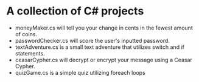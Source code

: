 # A collection of C# projects

- moneyMaker.cs will tell you your change in cents in the fewest amount of coins.  
- passwordChecker.cs will score the user's inputted password.  
- textAdventure.cs is a small text adventure that utilizes switch and if statements.  
- ceasarCypher.cs will decrypt or encrypt your message using a Ceasar Cypher.  
- quizGame.cs is a simple quiz utilizing foreach loops